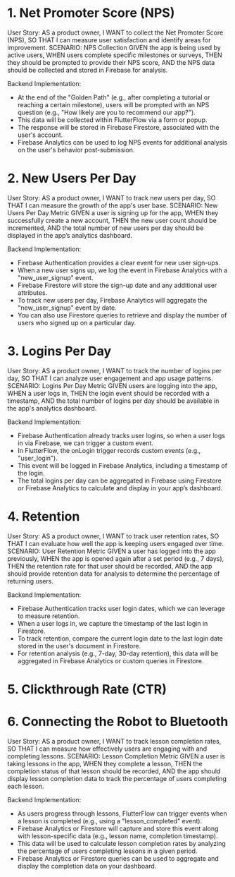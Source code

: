# 1. Net Promoter Score (NPS)
User Story:
 AS a product owner,
 I WANT to collect the Net Promoter Score (NPS),
 SO THAT I can measure user satisfaction and identify areas for improvement.
SCENARIO: NPS Collection
 GIVEN the app is being used by active users,
 WHEN users complete specific milestones or surveys,
 THEN they should be prompted to provide their NPS score,
 AND the NPS data should be collected and stored in Firebase for analysis.

Backend Implementation:
- At the end of the "Golden Path" (e.g., after completing a tutorial or reaching a certain milestone), users will be prompted with an NPS question (e.g., "How likely are you to recommend our app?").
- This data will be collected within FlutterFlow via a form or popup.
- The response will be stored in Firebase Firestore, associated with the user's account.
- Firebase Analytics can be used to log NPS events for additional analysis on the user's behavior post-submission.

# 2. New Users Per Day
User Story:
 AS a product owner,
 I WANT to track new users per day,
 SO THAT I can measure the growth of the app's user base.
SCENARIO: New Users Per Day Metric
 GIVEN a user is signing up for the app,
 WHEN they successfully create a new account,
 THEN the new user count should be incremented,
 AND the total number of new users per day should be displayed in the app’s analytics dashboard.

Backend Implementation:
- Firebase Authentication provides a clear event for new user sign-ups.
- When a new user signs up, we log the event in Firebase Analytics with a "new_user_signup" event.
- Firebase Firestore will store the sign-up date and any additional user attributes.
- To track new users per day, Firebase Analytics will aggregate the "new_user_signup" event by date.
- You can also use Firestore queries to retrieve and display the number of users who signed up on a particular day.

# 3. Logins Per Day
User Story:
 AS a product owner,
 I WANT to track the number of logins per day,
 SO THAT I can analyze user engagement and app usage patterns.
SCENARIO: Logins Per Day Metric
 GIVEN users are logging into the app,
 WHEN a user logs in,
 THEN the login event should be recorded with a timestamp,
 AND the total number of logins per day should be available in the app's analytics dashboard.

Backend Implementation:
- Firebase Authentication already tracks user logins, so when a user logs in via Firebase, we can trigger a custom event.
- In FlutterFlow, the onLogin trigger records custom events (e.g., "user_login").
- This event will be logged in Firebase Analytics, including a timestamp of the login.
- The total logins per day can be aggregated in Firebase using Firestore or Firebase Analytics to calculate and display in your app’s dashboard.

# 4. Retention
User Story:
 AS a product owner,
 I WANT to track user retention rates,
 SO THAT I can evaluate how well the app is keeping users engaged over time.
SCENARIO: User Retention Metric
 GIVEN a user has logged into the app previously,
 WHEN the app is opened again after a set period (e.g., 7 days),
 THEN the retention rate for that user should be recorded,
 AND the app should provide retention data for analysis to determine the percentage of returning users.

Backend Implementation:
- Firebase Authentication tracks user login dates, which we can leverage to measure retention.
- When a user logs in, we capture the timestamp of the last login in Firestore.
- To track retention, compare the current login date to the last login date stored in the user's document in Firestore.
- For retention analysis (e.g., 7-day, 30-day retention), this data will be aggregated in Firebase Analytics or custom queries in Firestore.

# 5. Clickthrough Rate (CTR)

# 6. Connecting the Robot to Bluetooth
User Story:
 AS a product owner,
 I WANT to track lesson completion rates,
 SO THAT I can measure how effectively users are engaging with and completing lessons.
SCENARIO: Lesson Completion Metric
 GIVEN a user is taking lessons in the app,
 WHEN they complete a lesson,
 THEN the completion status of that lesson should be recorded,
 AND the app should display lesson completion data to track the percentage of users completing each lesson.

Backend Implementation:
- As users progress through lessons, FlutterFlow can trigger events when a lesson is completed (e.g., using a "lesson_completed" event).
- Firebase Analytics or Firestore will capture and store this event along with lesson-specific data (e.g., lesson name, completion timestamp).
- This data will be used to calculate lesson completion rates by analyzing the percentage of users completing lessons in a given period.
- Firebase Analytics or Firestore queries can be used to aggregate and display the completion data on your dashboard.

